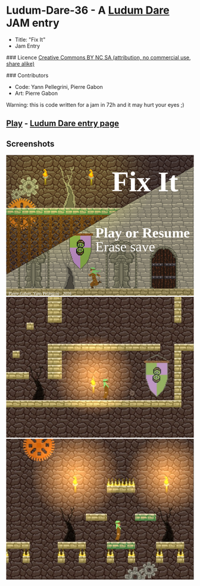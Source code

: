 # Ludum-Dare-36 - A [Ludum Dare](http://ludumdare.com/compo/rules/) JAM entry
* Title: "Fix It"
* Jam Entry

### Licence
[Creative Commons BY NC SA (attribution, no commercial use, share alike)](https://creativecommons.org/licenses/by-nc-sa/2.0/)


### Contributors
* Code: Yann Pellegrini, Pierre Gabon
* Art: Pierre Gabon

Warning: this is code written for a jam in 72h and it may hurt your eyes ;)

## [Play](https://yann-p.fr/ld36) -  [Ludum Dare entry page](http://ludumdare.com/compo/ludum-dare-36/?action=preview&uid=29641)



## Screenshots

![Preview](ld36_1.png?raw=true "Preview")
![Preview](ld36_2.jpg?raw=true "Preview")
![Preview](ld36_3.jpg?raw=true "Preview")
